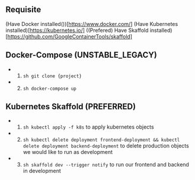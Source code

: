 ## Requisite

(Have Docker installed())[https://www.docker.com/]
(Have Kubernetes installed)[https://kubernetes.io/]
((Prefered) Have Skaffold installed)[https://github.com/GoogleContainerTools/skaffold]


## Docker-Compose (UNSTABLE_LEGACY)

- 1. `sh git clone {project}`
- 2. `sh docker-compose up`

## Kubernetes Skaffold (PREFERRED)

- 1. `sh kubectl apply -f k8s` to apply kubernetes objects
- 2. `sh kubectl delete deployment frontend-deployment && kubectl delete deployment backend-deployment` to delete production objects we would like to run as development
- 3. `sh skaffold dev --trigger notify` to run our frontend and backend in development
